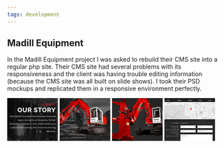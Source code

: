 ```yaml
---
tags: development
---
```


<article>
<h1>Madill Equipment</h1>
<section>
<p>In the Madill Equipment project I was asked to rebuild their CMS site into a regular php site. Their CMS site had several problems with its responsiveness and the client was having trouble editing information (because the CMS site was all built on slide shows). I took their PSD mockups and replicated them in a responsive environment perfectly.</p>
</section>
<aside>
	<div class="left">
		<a href="images/madill-1.jpg" class="fancybox" title="Madill's history laid out in a fully-responsive typographic treatment" rel="madill"><img src="images/madill-1-thumb.jpg" width="118" height="100"></a>
		<a href="images/madill-2.jpg" class="fancybox" title="Madill's product pages" rel="madill"><img src="images/madill-2-thumb.jpg" width="118" height="100"></a>
		<a href="images/madill-3.jpg" class="fancybox" title="The spec pages with giant images" rel="madill"><img src="images/madill-3-thumb.jpg" width="118" height="100"></a>
		<a href="images/madill-4.jpg" class="fancybox" title="A nice and clean Google map with a custom marker" rel="madill"><img src="images/madill-4-thumb.jpg" width="118" height="100"></a>
	</div>
</aside>
</article>
<div class="clear"></div>
